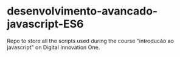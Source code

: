 # desenvolvimento-avancado-javascript-ES6

Repo to store all the scripts used during the course "introducão ao javascript" on Digital Innovation One.
